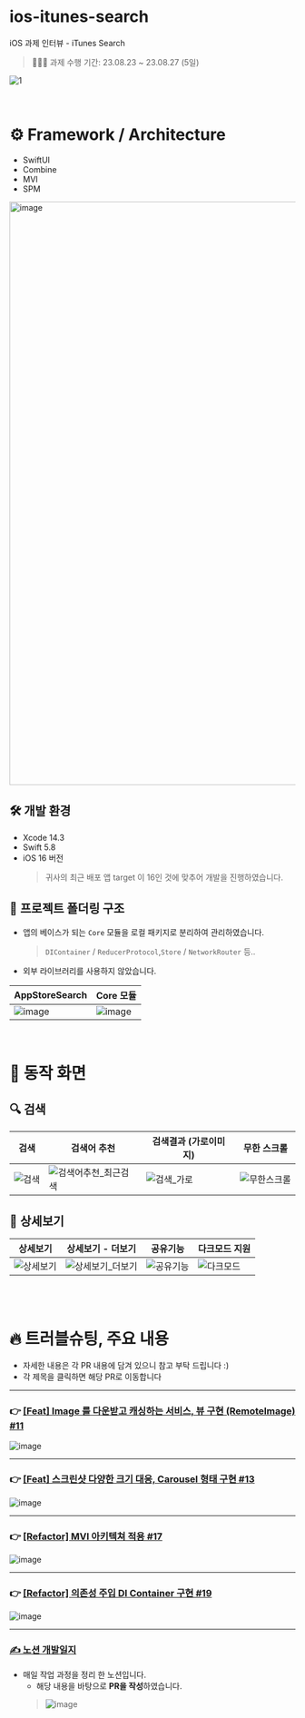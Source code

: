 # ios-itunes-search
iOS 과제 인터뷰 - iTunes Search
> 🧑🏻‍💻 과제 수행 기간: 23.08.23 ~ 23.08.27 (5일)

![1](https://github.com/qwerty3345/ios-itunes-search/assets/59835351/29532f51-73e0-4c2e-a2a2-2c1de33f10b0)

<br>

# ⚙️ Framework / Architecture

- SwiftUI
- Combine
- MVI
- SPM

<img width="1028" alt="image" src="https://github.com/qwerty3345/ios-itunes-search/assets/59835351/c492779c-f99d-44fb-8258-8c4418f954d1">


## 🛠️ 개발 환경
- Xcode 14.3
- Swift 5.8
- iOS 16 버전
  > 귀사의 최근 배포 앱 target 이 16인 것에 맞추어 개발을 진행하였습니다.


## 📂 프로젝트 폴더링 구조

- 앱의 베이스가 되는 `Core` 모듈을 로컬 패키지로 분리하여 관리하였습니다.
    > `DIContainer` / `ReducerProtocol`,`Store` / `NetworkRouter` 등..
- 외부 라이브러리를 사용하지 않았습니다.

| AppStoreSearch | Core 모듈 |
| -------- | -------- |
| ![image](https://github.com/qwerty3345/ios-itunes-search/assets/59835351/c64f612b-7b15-42fc-b201-6bc9cefd3d49) | ![image](https://github.com/qwerty3345/ios-itunes-search/assets/59835351/7692e087-4dec-4655-a22a-bd5f90f06538) |

<br>

# 📱 동작 화면


## 🔍 검색

| 검색                                                                                                   | 검색어 추천                                                                                                           | 검색결과 (가로이미지)                                                                                 | 무한 스크롤    |
| ------------------------------------------------------------------------------------------------------ | --------------------------------------------------------------------------------------------------------------------- | ----------------------------------------------------------------------------------------------------------- | --- |
| ![검색](https://github.com/qwerty3345/ios-itunes-search/assets/59835351/43ecce4a-0102-45e2-a68f-eedd7d2c91ed) | ![검색어추천_최근검색](https://github.com/qwerty3345/ios-itunes-search/assets/59835351/d45e7422-5e2a-4c93-82ee-9f48cc1caf14) |  ![검색_가로](https://github.com/qwerty3345/ios-itunes-search/assets/59835351/69636ff9-62a9-45b2-a969-181cf7b4220f) |   ![무한스크롤](https://github.com/qwerty3345/ios-itunes-search/assets/59835351/efeeca0f-81e0-4092-b75f-4802d404af4e) |


## 👀 상세보기

| 상세보기 | 상세보기 - 더보기 | 공유기능 | 다크모드 지원 |
| -------- | -------- | -------- | -------- |
|  ![상세보기](https://github.com/qwerty3345/ios-itunes-search/assets/59835351/0305ec54-1eed-4892-8387-50cb442611cf)  |    ![상세보기_더보기](https://github.com/qwerty3345/ios-itunes-search/assets/59835351/c1e9930d-f7de-4f44-97f1-e84d270ac9f9) |     ![공유기능](https://github.com/qwerty3345/ios-itunes-search/assets/59835351/b70dd339-b4e6-438a-bc89-9d0099e01e1c) |   ![다크모드](https://github.com/qwerty3345/ios-itunes-search/assets/59835351/7137ec33-8bbd-469a-a949-fcbaaa9a7816) |

<br>
<br>

# 🔥 트러블슈팅, 주요 내용
- 자세한 내용은 각 PR 내용에 담겨 있으니 참고 부탁 드립니다 :)
- 각 제목을 클릭하면 해당 PR로 이동합니다

-------

### 👉 [[Feat] Image 를 다운받고 캐싱하는 서비스, 뷰 구현 (RemoteImage) #11](https://github.com/qwerty3345/ios-itunes-search/pull/11)

![image](https://github.com/qwerty3345/ios-itunes-search/assets/59835351/a7ec8ff5-7535-4570-8693-2bd15023457d)


-------

### 👉 [[Feat] 스크린샷 다양한 크기 대응, Carousel 형태 구현 #13](https://github.com/qwerty3345/ios-itunes-search/pull/13)

![image](https://github.com/qwerty3345/ios-itunes-search/assets/59835351/fc117118-599b-4a54-85ea-2b57e8560efe)


-------

### 👉 [[Refactor] MVI 아키텍쳐 적용 #17](https://github.com/qwerty3345/ios-itunes-search/pull/17)

![image](https://github.com/qwerty3345/ios-itunes-search/assets/59835351/43dac7e8-131b-481e-a589-899cd00c522b)


-------

### 👉 [[Refactor] 의존성 주입 DI Container 구현 #19](https://github.com/qwerty3345/ios-itunes-search/pull/19)

![image](https://github.com/qwerty3345/ios-itunes-search/assets/59835351/4e8cdd66-1ed8-450e-81f1-981b7f1e2d33)


-------

### [✍️ 노션 개발일지](https://iosmason.notion.site/f43e0248888147aba66e2e535db7acd0?pvs=4)
- 매일 작업 과정을 정리 한 노션입니다.
    - 해당 내용을 바탕으로 **PR을 작성**하였습니다.
    > ![image](https://github.com/qwerty3345/ios-itunes-search/assets/59835351/ec244e3c-f219-4433-8a11-7c99323fcd6e)


